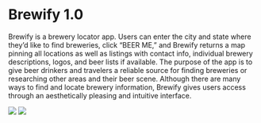 # Brewify 1.0
Brewify is a brewery locator app. Users can enter the city and state where they’d like to find breweries, click “BEER ME,” and Brewify returns a map pinning all locations as well as listings with contact info, individual brewery descriptions, logos, and beer lists if available. The purpose of the app is to give beer drinkers and travelers a reliable source for finding breweries or researching other areas and their beer scene. Although there are many ways to find and locate brewery information, Brewify gives users access through an aesthetically pleasing and intuitive interface.

<img src="Brewify_screenshot2" />

<img src="Brewify_screenshot" />
